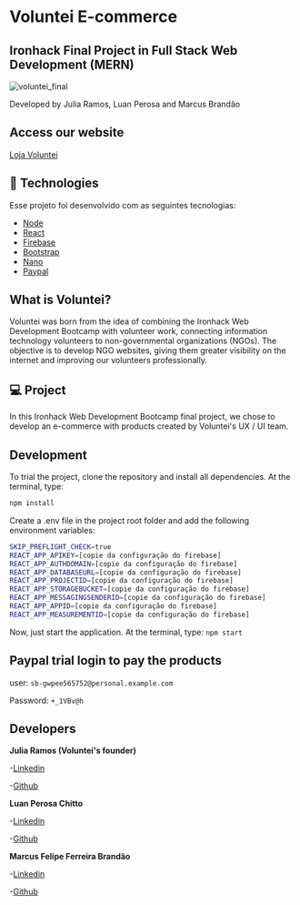 # Voluntei E-commerce

## Ironhack Final Project in Full Stack Web Development (MERN)

![voluntei_final](https://user-images.githubusercontent.com/50602816/71136116-7ce61380-21e2-11ea-999c-22b8305caa60.gif)

Developed by Julia Ramos, Luan Perosa and Marcus Brandão

## Access our website

[Loja Voluntei](https://voluntei.firebaseapp.com)

## :rocket: Technologies

Esse projeto foi desenvolvido com as seguintes tecnologias:

- [Node](https://https://nodejs.org/en/)
- [React](https://https://https://reactjs.org/)
- [Firebase](https://firebase.google.com/)
- [Bootstrap](https://react-bootstrap.github.io/)
- [Nano](https://nano.org/)
- [Paypal](https://developer.paypal.com/)

## What is Voluntei?
Voluntei was born from the idea of ​​combining the Ironhack Web Development Bootcamp with volunteer work, connecting information technology volunteers to non-governmental organizations (NGOs). The objective is to develop NGO websites, giving them greater visibility on the internet and improving our volunteers professionally.

## 💻 Project
In this Ironhack Web Development Bootcamp final project, we chose to develop an e-commerce with products created by Voluntei's UX / UI team.

## Development
To trial the project, clone the repository and install all dependencies. At the terminal, type:
```bash
npm install
```
Create a .env file in the project root folder and add the following environment variables:
```bash
SKIP_PREFLIGHT_CHECK=true
REACT_APP_APIKEY=[copie da configuração do firebase]
REACT_APP_AUTHDOMAIN=[copie da configuração do firebase]
REACT_APP_DATABASEURL=[copie da configuração do firebase]
REACT_APP_PROJECTID=[copie da configuração do firebase]
REACT_APP_STORAGEBUCKET=[copie da configuração do firebase]
REACT_APP_MESSAGINGSENDERID=[copie da configuração do firebase]
REACT_APP_APPID=[copie da configuração do firebase]
REACT_APP_MEASUREMENTID=[copie da configuração do firebase]
```
Now, just start the application. At the terminal, type: `npm start`

## Paypal trial login to pay the products

user: `sb-gwpee565752@personal.example.com`

Password: `+_1VBv@h`

## Developers

<strong>Julia Ramos (Voluntei's founder)</strong>

-[Linkedin](https://www.linkedin.com/in/julia-ramos-guedes/)

-[Github](https://github.com/juliaramosguedes)

<strong>Luan Perosa Chitto</strong>

-[Linkedin](https://www.linkedin.com/in/luan-perosa/)

-[Github](https://github.com/luanperosa)

<strong>Marcus Felipe Ferreira Brandão</strong>

-[Linkedin](https://www.linkedin.com/in/marcusffbrandao/)

-[Github](https://github.com/marcusffbrandao)
